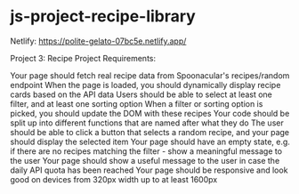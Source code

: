 # js-project-recipe-library

Netlify: https://polite-gelato-07bc5e.netlify.app/

Project 3: Recipe Project
Requirements:

Your page should fetch real recipe data from Spoonacular's recipes/random endpoint
When the page is loaded, you should dynamically display recipe cards based on the API data
Users should be able to select at least one filter, and at least one sorting option
When a filter or sorting option is picked, you should update the DOM with these recipes
Your code should be split up into different functions that are named after what they do
The user should be able to click a button that selects a random recipe, and your page should display the selected item
Your page should have an empty state, e.g. if there are no recipes matching the filter - show a meaningful message to the user
Your page should show a useful message to the user in case the daily API quota has been reached
Your page should be responsive and look good on devices from 320px width up to at least 1600px

